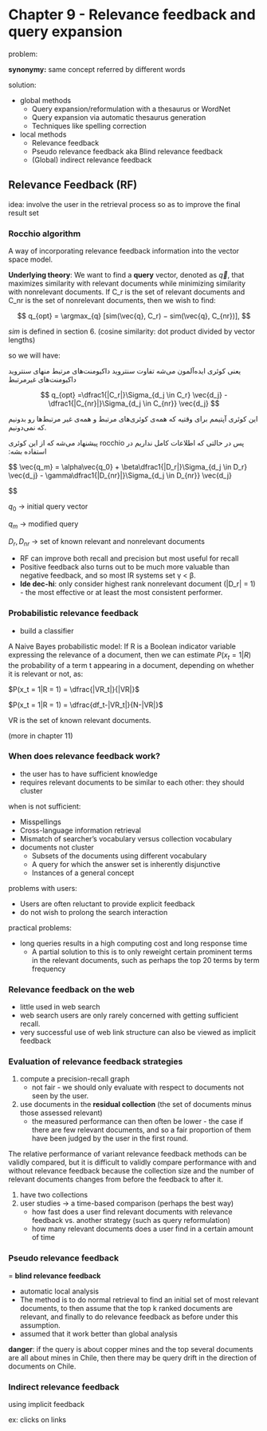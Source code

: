 # Chapter 9 - Relevance feedback and query expansion

problem:

**synonymy:** same concept referred by different words

solution:

- global methods
    - Query expansion/reformulation with a thesaurus or WordNet
    - Query expansion via automatic thesaurus generation
    - Techniques like spelling correction
- local methods
    - Relevance feedback
    - Pseudo relevance feedback aka Blind relevance feedback
    - (Global) indirect relevance feedback

## **Relevance Feedback (RF)**

idea: involve the user in the retrieval process so as to improve the final result set

### Rocchio algorithm

A way of incorporating relevance feedback information into the vector space model.

**Underlying theory**: We want to find a **query** vector, denoted as $\vec{q}$, that
maximizes similarity with relevant documents while minimizing similarity
with nonrelevant documents. If C_r is the set of relevant documents and C_nr
is the set of nonrelevant documents, then we wish to find:

$$
q_{opt} = \argmax_{q} [sim(\vec{q}, C_r) − sim(\vec{q}, C_{nr})],
$$

*sim* is defined in section 6. (cosine similarity: dot product divided by vector lengths)

so we will have:

یعنی کوئری ایده‌آلمون می‌شه تفاوت سنتروید داکیومنت‌های مرتبط منهای سنتروید داکیومنت‌های غیرمرتبط

$$
q_{opt} =\dfrac1{|C_r|}\Sigma_{d_j \in C_r} \vec{d_j} - \dfrac1{|C_{nr}|}\Sigma_{d_j \in C_{nr}} \vec{d_j}
$$

این کوئری آپتیمم برای وقتیه که همه‌ی کوئری‌های مرتبط و همه‌ی غیر مرتبط‌ها رو بدونیم که نمی‌دونیم.

‫پس در حالتی که اطلاعات کامل نداریم در rocchio پیشنهاد می‌شه که از این کوئری استفاده بشه:

$$
\vec{q_m} = \alpha\vec{q_0} + \beta\dfrac1{|D_r|}\Sigma_{d_j \in D_r} \vec{d_j} - \gamma\dfrac1{|D_{nr}|}\Sigma_{d_j \in D_{nr}} \vec{d_j}

$$

$q_0$ → initial query vector

$q_m$ → modified query

$D_r, D_{nr}$ → set of known relevant and nonrelevant documents

- RF can improve both recall and precision but most useful for recall
- Positive feedback also turns out to be much more valuable than negative feedback, and so most IR systems set γ < β.
- **Ide dec-hi**: only consider highest rank nonrelevant document (|D_r| = 1) - the most effective or at least the most consistent performer.

### Probabilistic relevance feedback

- build a classifier

A Naive Bayes probabilistic model:
If R is a Boolean indicator variable expressing the relevance of a document, then we can estimate $P(x_t=1|R)$ the probability of a term t appearing in a document, depending on whether it is relevant or not, as:

$P(x_t = 1|R = 1) = \dfrac{|VR_t|}{|VR|}$

$P(x_t = 1|R = 1) = \dfrac{df_t-|VR_t|}{N-|VR|}$

VR is the set of known relevant documents.

(more in chapter 11)

### When does relevance feedback work?

- the user has to have sufficient knowledge
- requires relevant documents to be similar to each other: they should cluster

when is not sufficient:

- Misspellings
- Cross-language information retrieval
- Mismatch of searcher’s vocabulary versus collection vocabulary
- documents not cluster
    - Subsets of the documents using different vocabulary
    - A query for which the answer set is inherently disjunctive
    - Instances of a general concept

problems with users:

- Users are often reluctant to provide explicit feedback
- do not wish to prolong the search interaction

practical problems: 

- long queries results in a high computing cost and long response time
    - A partial solution to this is to only reweight certain prominent terms in the relevant
    documents, such as perhaps the top 20 terms by term frequency

### Relevance feedback on the web

- little used in web search
- web search users are only rarely concerned with getting sufficient recall.
- very successful use of web link structure can also be viewed as implicit feedback

### Evaluation of relevance feedback strategies

1. compute a precision-recall graph
    - not fair - we should only evaluate with respect to documents not seen by the user.
2. use documents in the **residual collection** (the set of documents minus those assessed relevant)
    - the measured performance can then often be lower - the case if there are few relevant documents, and so a fair proportion of them have been judged by the user in the first round.

The relative performance of variant relevance feedback methods can be validly compared,
but it is difficult to validly compare performance with and without relevance feedback because the collection size and the number of relevant documents changes from before the feedback to after it.

1. have two collections
2. user studies → a time-based comparison (perhaps the best way)
    - how fast does a user find relevant documents with relevance feedback vs. another strategy (such as query reformulation)
    - how many relevant documents does a user find in a certain amount of time
    

### Pseudo relevance feedback

= **blind relevance feedback**

- automatic local analysis
- The method is to do normal retrieval to find an initial set of most relevant documents, to then assume that the top k ranked documents are relevant, and finally to do relevance feedback as before under this assumption.
- assumed that it work better than global analysis

**danger**: if the query is about copper mines and the top several documents are all about mines in Chile, then there may be query drift in the direction of documents on Chile.

### Indirect relevance feedback

using implicit feedback

ex: clicks on links
